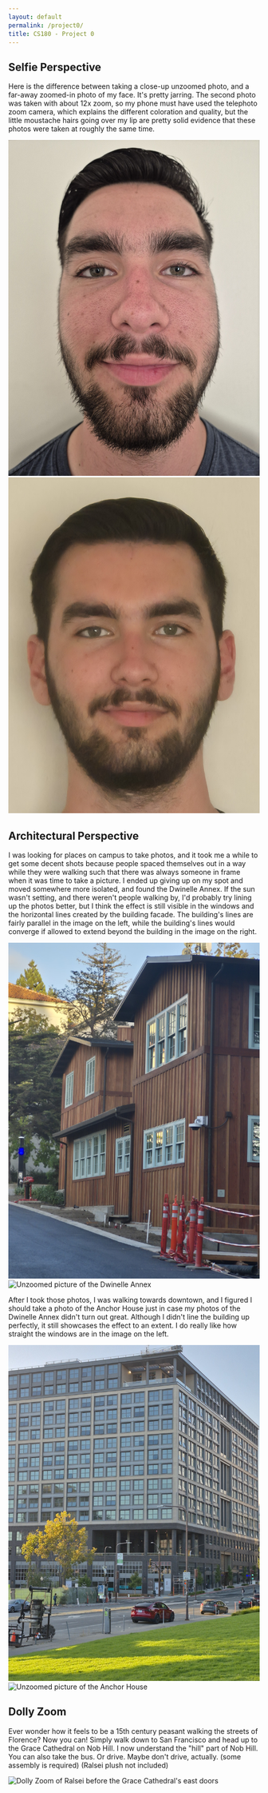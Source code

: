 ```yaml
---
layout: default
permalink: /project0/
title: CS180 - Project 0
---
```

## Selfie Perspective

Here is the difference between taking a close-up unzoomed photo, and a far-away zoomed-in photo of my face. It's pretty jarring. The second photo was taken with about 12x zoom, so my phone must have used the telephoto zoom camera, which explains the different coloration and quality, but the little moustache hairs going over my lip are pretty solid evidence that these photos were taken at roughly the same time.

<div class="image-row"> 
    <img src="/assets/images/proj0/selfieunzoom.jpg" alt="Unzoomed selfie picture" class="img-20">
    <img src="/assets/images/proj0/selfiezoom.jpg" alt="Zoomed-in selfie picture" class="img-20">
</div>


## Architectural Perspective

I was looking for places on campus to take photos, and it took me a while to get some decent shots because people spaced themselves out in a way while they were walking such that there was always someone in frame when it was time to take a picture. I ended up giving up on my spot and moved somewhere more isolated, and found the Dwinelle Annex. If the sun wasn't setting, and there weren't people walking by, I'd probably try lining up the photos better, but I think the effect is still visible in the windows and the horizontal lines created by the building facade. The building's lines are fairly parallel in the image on the left, while the building's lines would converge if allowed to extend beyond the building in the image on the right.

<div class="image-row"> 
    <img src="/assets/images/proj0/dwinelleannex_zoomed.jpg" alt="Zoomed-in picture of the Dwinelle Annex" class="img-33">
    <img src="/assets/images/proj0/dwinelleannex_unzoomed.jpg" alt="Unzoomed picture of the Dwinelle Annex" class="img-33">
</div>

After I took those photos, I was walking towards downtown, and I figured I should take a photo of the Anchor House just in case my photos of the Dwinelle Annex didn't turn out great. Although I didn't line the building up perfectly, it still showcases the effect to an extent. I do really like how straight the windows are in the image on the left.

<div class="image-row"> 
    <img src="/assets/images/proj0/anchor_zoomed.jpg" alt="Zoomed-in picture of the Anchor House" class="img-33">
    <img src="/assets/images/proj0/anchor_unzoomed.jpg" alt="Unzoomed picture of the Anchor House" class="img-33">
</div>


## Dolly Zoom

Ever wonder how it feels to be a 15th century peasant walking the streets of Florence? Now you can! Simply walk down to San Francisco and head up to the Grace Cathedral on Nob Hill. I now understand the "hill" part of Nob Hill. You can also take the bus. Or drive. Maybe don't drive, actually. (some assembly is required) (Ralsei plush not included)

<div class="image-row"> 
    <img src="/assets/images/proj0/dollyzoom.gif" alt="Dolly Zoom of Ralsei before the Grace Cathedral's east doors" class="img-50">
</div>



